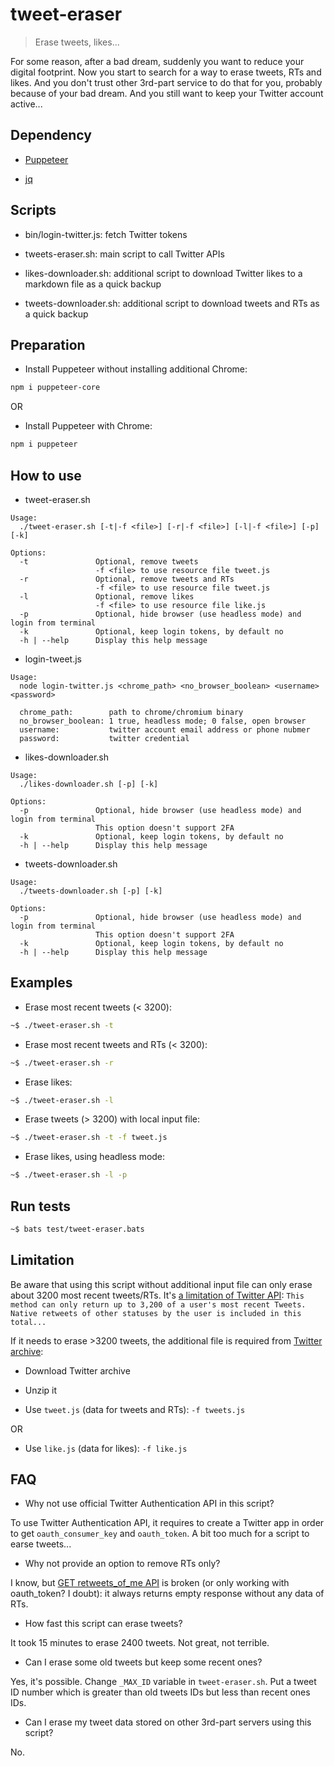 tweet-eraser
============

> Erase tweets, likes...

For some reason, after a bad dream, suddenly you want to reduce your digital footprint. Now you start to search for a way to erase tweets, RTs and likes. And you don't trust other 3rd-part service to do that for you, probably because of your bad dream. And you still want to keep your Twitter account active...

## Dependency

- [Puppeteer](https://github.com/GoogleChrome/puppeteer)

- [jq](https://stedolan.github.io/jq/download/)

## Scripts

- bin/login-twitter.js: fetch Twitter tokens

- tweets-eraser.sh: main script to call Twitter APIs

- likes-downloader.sh: additional script to download Twitter likes to a markdown file as a quick backup

- tweets-downloader.sh: additional script to download tweets and RTs as a quick backup

## Preparation

- Install Puppeteer without installing additional Chrome:

```bash
npm i puppeteer-core
```

OR

- Install Puppeteer with Chrome:

```bash
npm i puppeteer
```

## How to use

- tweet-eraser.sh

```
Usage:
  ./tweet-eraser.sh [-t|-f <file>] [-r|-f <file>] [-l|-f <file>] [-p] [-k]

Options:
  -t               Optional, remove tweets
                   -f <file> to use resource file tweet.js
  -r               Optional, remove tweets and RTs
                   -f <file> to use resource file tweet.js
  -l               Optional, remove likes
                   -f <file> to use resource file like.js
  -p               Optional, hide browser (use headless mode) and login from terminal
  -k               Optional, keep login tokens, by default no
  -h | --help      Display this help message
```

- login-tweet.js

```
Usage:
  node login-twitter.js <chrome_path> <no_browser_boolean> <username> <password>

  chrome_path:        path to chrome/chromium binary
  no_browser_boolean: 1 true, headless mode; 0 false, open browser
  username:           twitter account email address or phone nubmer
  password:           twitter credential
```

- likes-downloader.sh

```
Usage:
  ./likes-downloader.sh [-p] [-k]

Options:
  -p               Optional, hide browser (use headless mode) and login from terminal
                   This option doesn't support 2FA
  -k               Optional, keep login tokens, by default no
  -h | --help      Display this help message
```

- tweets-downloader.sh

```
Usage:
  ./tweets-downloader.sh [-p] [-k]

Options:
  -p               Optional, hide browser (use headless mode) and login from terminal
                   This option doesn't support 2FA
  -k               Optional, keep login tokens, by default no
  -h | --help      Display this help message
```

## Examples

- Erase most recent tweets (< 3200):

```bash
~$ ./tweet-eraser.sh -t
```

- Erase most recent tweets and RTs (< 3200):

```bash
~$ ./tweet-eraser.sh -r
```

- Erase likes:

```bash
~$ ./tweet-eraser.sh -l
```

- Erase tweets (> 3200) with local input file:

```bash
~$ ./tweet-eraser.sh -t -f tweet.js
```

- Erase likes, using headless mode:

```bash
~$ ./tweet-eraser.sh -l -p
```

## Run tests

```bash
~$ bats test/tweet-eraser.bats
```

## Limitation

Be aware that using this script without additional input file can only erase about 3200 most recent tweets/RTs. It's [a limitation of Twitter API](https://developer.twitter.com/en/docs/tweets/timelines/api-reference/get-statuses-user_timeline.html): `This method can only return up to 3,200 of a user's most recent Tweets. Native retweets of other statuses by the user is included in this total...`

If it needs to erase >3200 tweets, the additional file is required from [Twitter archive](https://help.twitter.com/en/managing-your-account/how-to-download-your-twitter-archive):

- Download Twitter archive

- Unzip it

- Use `tweet.js` (data for tweets and RTs): `-f tweets.js`

OR

- Use `like.js` (data for likes): `-f like.js`

## FAQ

- Why not use official Twitter Authentication API in this script?

To use Twitter Authentication API, it requires to create a Twitter app in order to get `oauth_consumer_key` and `oauth_token`. A bit too much for a script to earse tweets...

- Why not provide an option to remove RTs only?

I know, but [GET retweets_of_me API](https://developer.twitter.com/en/docs/tweets/post-and-engage/api-reference/get-statuses-retweets_of_me#) is broken (or only working with oauth_token? I doubt): it always returns empty response without any data of RTs.

- How fast this script can erase tweets?

It took 15 minutes to erase 2400 tweets. Not great, not terrible.

- Can I erase some old tweets but keep some recent ones?

Yes, it's possible. Change `_MAX_ID` variable in `tweet-eraser.sh`. Put a tweet ID number which is greater than old tweets IDs but less than recent ones IDs.

- Can I erase my tweet data stored on other 3rd-part servers using this script?

No.
